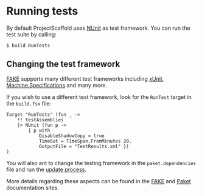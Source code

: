 # Running tests

By default ProjectScaffold uses [NUnit](http://www.nunit.org/) as test framework. You can run the test suite by calling:

    $ build RunTests

## Changing the test framework

[FAKE](https://fake.build/) supports many different test frameworks including [xUnit](http://xunit.github.io/), [Machine.Specifications](https://github.com/machine/machine.specifications) and many more.    

If you wish to use a different test framework, look for the `RunTest` target in the `build.fsx` file:

    Target "RunTests" (fun _ ->
        !! testAssemblies
        |> NUnit (fun p ->
            { p with
                DisableShadowCopy = true
                TimeOut = TimeSpan.FromMinutes 20.
                OutputFile = "TestResults.xml" })
    )
    
You will also ant to change the testing framework in the `paket.dependencies` file and run the [update process](paket-package-management.html#Updating-packages).

More details regarding these aspects can be found in the [FAKE](https://fake.build/) and [Paket](http://fsprojects.github.io/Paket/) documentation sites.
